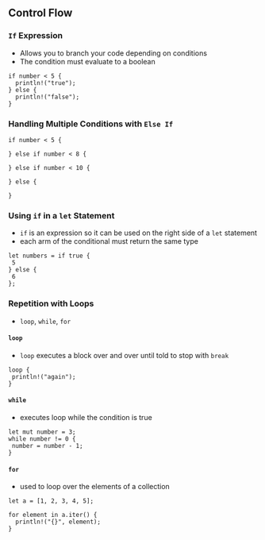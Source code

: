 ## Control Flow

### `If` Expression
* Allows you to branch your code depending on conditions
* The condition must evaluate to a boolean

```
if number < 5 {
  println!("true");
} else {
  println!("false");
}
```

### Handling Multiple Conditions with `Else If`
```
if number < 5 {

} else if number < 8 {

} else if number < 10 {

} else {

}
```

### Using `if` in a `let` Statement
* `if` is an expression so it can be used on the right side of a `let` statement
* each arm of the conditional must return the same type

```
let numbers = if true {
 5
} else {
 6
};
```

### Repetition with Loops
* `loop`, `while`, `for`

#### `loop`
* `loop` executes a block over and over until told to stop with `break`

```
loop {
 println!("again");
}
```

#### `while`
* executes loop while the condition is true

```
let mut number = 3;
while number != 0 {
 number = number - 1;
}
```

#### `for`
* used to loop over the elements of a collection

```
let a = [1, 2, 3, 4, 5];

for element in a.iter() {
  println!("{}", element);
}
```

